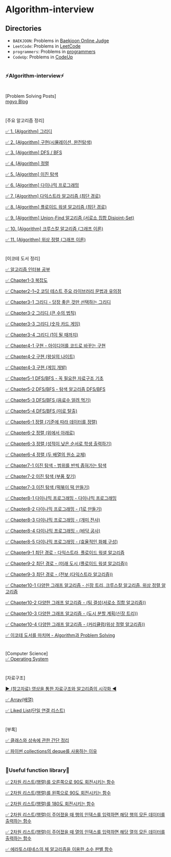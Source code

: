 # Algorithm-interview 
## Directories

- `BAEKJOON`: Problems in [Baekjoon Online Judge]
- `LeetCode`: Problems in [LeetCode]
- `programmers`: Problems in [programmers]
- `CodeUp`: Problems in [CodeUp]

#

### ⚡Algorithm-interview⚡        
       
#
[Problem Solving Posts]        
[mgyo Blog](https://mgyo.tistory.com/category/Problem%20Solving?page=1)
     

#    

[주요 알고리즘 정리]    
      
[✅ 1. [Algorithm] 그리디](https://mgyo.tistory.com/791)
   
[✅ 2. [Algorithm] 구현(시뮬레이션, 완전탐색)](https://mgyo.tistory.com/792)      
    
[✅ 3. [Algorithm] DFS / BFS](https://mgyo.tistory.com/793)       

[✅ 4. [Algorithm] 정렬](https://mgyo.tistory.com/794)
     
[✅ 5. [Algorithm] 이진 탐색](https://mgyo.tistory.com/795)   
    
[✅ 6. [Algorithm] 다이나믹 프로그래밍](https://mgyo.tistory.com/796)      

[✅ 7. [Algorithm] 다익스트라 알고리즘 (최단 경로)](https://mgyo.tistory.com/797)      
    
[✅ 8. [Algorithm] 플로이드 워셜 알고리즘 (최단 경로)](https://mgyo.tistory.com/798)       

[✅ 9. [Algorithm] Union-Find 알고리즘 (서로소 집합 Disjoint-Set)](https://mgyo.tistory.com/799)      

[✅ 10. [Algorithm] 크루스칼 알고리즘 (그래프 이론)](https://mgyo.tistory.com/803)      
     
[✅ 11. [Algorithm] 위상 정렬 (그래프 이론)](https://mgyo.tistory.com/805)


#

[이코테 도서 정리]

[✅ 알고리즘 인터뷰 공부](https://mgyo.tistory.com/152)

[✅ Chapter1-3 복잡도](https://mgyo.tistory.com/155)

[✅ Chapter2-1~2 코딩 테스트 주요 라이브러리 문법과 유의점](https://mgyo.tistory.com/161)

[✅ Chapter3-1 그리디 - 당장 좋은 것만 선택하는 그리디](https://mgyo.tistory.com/170)

[✅ Chapter3-2 그리디 (큰 수의 법칙)](https://mgyo.tistory.com/171)

[✅ Chapter3-3 그리디 (숫자 카드 게임)](https://mgyo.tistory.com/186)

[✅ Chapter3-4 그리디 (1이 될 때까지)](https://mgyo.tistory.com/188)

[✅ Chapter4-1 구현 - 아이디어를 코드로 바꾸는 구현](https://mgyo.tistory.com/189)

[✅ Chapter4-2 구현 (왕실의 나이트)](https://mgyo.tistory.com/191)

[✅ Chapter4-3 구현 (게임 개발)](https://mgyo.tistory.com/192)

[✅ Chapter5-1 DFS/BFS - 꼭 필요한 자료구조 기초](https://mgyo.tistory.com/193)

[✅ Chapter5-2 DFS/BFS - 탐색 알고리즘 DFS/BFS](https://mgyo.tistory.com/194)

[✅ Chapter5-3 DFS/BFS (음료수 얼려 먹기)](https://mgyo.tistory.com/196)

[✅ Chapter5-4 DFS/BFS (미로 탈출)](https://mgyo.tistory.com/198)

[✅ Chapter6-1 정렬 (기준에 따라 데이터를 정렬)](https://mgyo.tistory.com/207)

[✅ Chapter6-2 정렬 (위에서 아래로)](https://mgyo.tistory.com/213)

[✅ Chapter6-3 정렬 (성적이 낮은 순서로 학생 출력하기)](https://mgyo.tistory.com/217)

[✅ Chapter6-4 정렬 (두 배열의 원소 교체)](https://mgyo.tistory.com/221)

[✅ Chapter7-1 이진 탐색 - 범위를 반씩 좁혀가는 탐색](https://mgyo.tistory.com/237)

[✅ Chapter7-2 이진 탐색 (부품 찾기)](https://mgyo.tistory.com/240)

[✅ Chapter7-3 이진 탐색 (떡볶이 떡 만들기)](https://mgyo.tistory.com/243)

[✅ Chapter8-1 다이나믹 프로그래밍 - 다이나믹 프로그래밍](https://mgyo.tistory.com/757)

[✅ Chapter8-2 다이나믹 프로그래밍 - (1로 만들기)](https://mgyo.tistory.com/758)

[✅ Chapter8-3 다이나믹 프로그래밍 - (개미 전사)](https://mgyo.tistory.com/759)

[✅ Chapter8-4 다이나믹 프로그래밍 - (바닥 공사)](https://mgyo.tistory.com/760)

[✅ Chapter8-5 다이나믹 프로그래밍 - (효율적인 화폐 구성)](https://mgyo.tistory.com/761)

[✅ Chapter9-1 최단 경로 - 다익스트라, 플로이드 워셜 알고리즘](https://mgyo.tistory.com/764)

[✅ Chapter9-2 최단 경로 - (미래 도시 (플로이드 워셜 알고리즘))](https://mgyo.tistory.com/766)

[✅ Chapter9-3 최단 경로 - (전보 (다익스트라 알고리즘))](https://mgyo.tistory.com/767)

[✅ Chapter10-1 다양한 그래프 알고리즘 - 신장 트리, 크루스칼 알고리즘, 위상 정렬 알고리즘](https://mgyo.tistory.com/786)

[✅ Chapter10-2 다양한 그래프 알고리즘 - (팀 결성(서로소 집합 알고리즘))](https://mgyo.tistory.com/787)

[✅ Chapter10-3 다양한 그래프 알고리즘 - (도시 분할 계획(신장 트리))](https://mgyo.tistory.com/788)

[✅ Chapter10-4 다양한 그래프 알고리즘 - (커리큘럼(위상 정렬 알고리즘))](https://mgyo.tistory.com/789)    
   
[✅ 이코테 도서를 마치며 - Algorithm과 Problem Solving](https://mgyo.tistory.com/790)
   
#   
   
[Computer Science]   
[✅ Operating System](https://mgyo.tistory.com/category/Computer%20Science/%EC%9A%B4%EC%98%81%EC%B2%B4%EC%A0%9C%28Operating%20System%29)


#

[자료구조]

[▶ (참고자료) 영상을 통한 자료구조와 알고리즘의 시각화 ◀](https://visualgo.net/ko)

[✅ Array(배열)](https://github.com/mgkim-developer/Algorithm-interview/blob/main/%EC%9E%90%EB%A3%8C%EA%B5%AC%EC%A1%B0/Array.ipynb)

[✅ Liked List(단일 연결 리스트)](https://github.com/mgkim-developer/Algorithm-interview/blob/main/%EC%9E%90%EB%A3%8C%EA%B5%AC%EC%A1%B0/Linked%20List%20(basic).ipynb)






#

[부록]

[✅ 클래스와 상속에 관한 간단 정리](https://mgyo.tistory.com/165?category=879767)

[✅ 파이썬 collections의 deque를 사용하는 이유](https://mgyo.tistory.com/195
)




#

### 📖Useful function library📖

[✅ 2차원 리스트(행렬)를 오른쪽으로 90도 회전시키는 함수](https://github.com/mgkim-developer/Algorithm-interview/blob/main/%EC%9C%A0%EC%9A%A9%ED%95%9C%20%ED%95%A8%EC%88%98%20%EC%9E%91%EC%84%B1%20%EB%9D%BC%EC%9D%B4%EB%B8%8C%EB%9F%AC%EB%A6%AC/A%20function%20that%20rotates%20the%202D%20list%2090%20degrees%20to%20the%20right.py)

[✅ 2차원 리스트(행렬)를 왼쪽으로 90도 회전시키는 함수](https://github.com/mgkim-developer/Algorithm-interview/blob/main/%EC%9C%A0%EC%9A%A9%ED%95%9C%20%ED%95%A8%EC%88%98%20%EC%9E%91%EC%84%B1%20%EB%9D%BC%EC%9D%B4%EB%B8%8C%EB%9F%AC%EB%A6%AC/A%20function%20that%20rotates%20the%202D%20list%2090%20degrees%20to%20the%20left.py)

[✅ 2차원 리스트(행렬)를 180도 회전시키는 함수](https://github.com/mgkim-developer/Algorithm-interview/blob/main/%EC%9C%A0%EC%9A%A9%ED%95%9C%20%ED%95%A8%EC%88%98%20%EC%9E%91%EC%84%B1%20%EB%9D%BC%EC%9D%B4%EB%B8%8C%EB%9F%AC%EB%A6%AC/A%20function%20that%20rotates%20the%202D%20list%20180%20degrees%20to%20the%20right.py)

[✅ 2차원 리스트(행렬)이 주어졌을 때 행의 인덱스를 입력하면 해당 행의 모든 데이터를 출력하는 함수](https://github.com/mgkim-developer/Algorithm-interview/blob/main/%EC%9C%A0%EC%9A%A9%ED%95%9C%20%ED%95%A8%EC%88%98%20%EC%9E%91%EC%84%B1%20%EB%9D%BC%EC%9D%B4%EB%B8%8C%EB%9F%AC%EB%A6%AC/A%20function%20of%20outputting%20row%20data%20of%20a%202D%20list.py)

[✅ 2차원 리스트(행렬)이 주어졌을 때 열의 인덱스를 입력하면 해당 열의 모든 데이터를 출력하는 함수](https://github.com/mgkim-developer/Algorithm-interview/blob/main/%EC%9C%A0%EC%9A%A9%ED%95%9C%20%ED%95%A8%EC%88%98%20%EC%9E%91%EC%84%B1%20%EB%9D%BC%EC%9D%B4%EB%B8%8C%EB%9F%AC%EB%A6%AC/A%20function%20of%20outputting%20column%20data%20of%20a%202D%20list.py)

[✅ 에라토스테네스의 체 알고리즘을 이용한 소수 판별 함수](https://github.com/mgkim-developer/Algorithm-interview/blob/main/%EC%9C%A0%EC%9A%A9%ED%95%9C%20%ED%95%A8%EC%88%98%20%EC%9E%91%EC%84%B1%20%EB%9D%BC%EC%9D%B4%EB%B8%8C%EB%9F%AC%EB%A6%AC/A%20function%20that%20find%20prime%20number.py)



[baekjoon online judge]: https://www.acmicpc.net
[LeetCode]: https://leetcode.com
[programmers]: https://programmers.co.kr
[CodeUp]: https://codeup.kr/